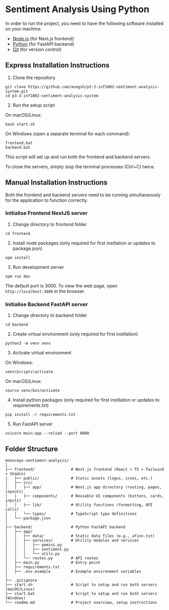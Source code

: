 # Sentiment Analysis Using Python

In order to run the project, you need to have the following software installed on your machine:

- [Node.js](https://nodejs.org/en/download/) (for Next.js frontend)
- [Python](https://www.python.org/downloads/) (for FastAPI backend)
- [Git](https://git-scm.com/downloads) (for version control)

## Express Installation Instructions

1. Clone the repository

```
git clone https://github.com/aungsh/p3-3-inf1002-sentiment-analysis-system.git
cd p3-3-inf1002-sentiment-analysis-system
```

2. Run the setup script

On macOS/Linux:

```
bash start.sh
```

On Windows (open a separate terminal for each command):

```
frontend.bat
backend.bat
```

This script will set up and run both the frontend and backend servers.

To close the servers, simply stop the terminal processes (Ctrl+C) twice.

## Manual Installation Instructions

Both the frontend and backend servers need to be running simultaneously for the application to function correctly.

### Initialise Frontend NextJS server

1. Change directory to frontend folder

```
cd frontend
```

2. Install node packages (only required for first instllation or updates to package.json)

```
npm install
```

3. Run development server

```
npm run dev
```

The default port is 3000.
To view the web page, open `http://localhost:3000` in the browser.

### Initialise Backend FastAPI server

1. Change directory to backend folder

```
cd backend
```

2. Create virtual environment (only required for first instllation)

```
python3 -m venv venv
```

3. Activate virtual environment

On Windows:

```
venv\Scripts\activate
```

On macOS/Linux:

```
source venv/bin/activate
```

4. Install python packages (only required for first instllation or updates to requirements.txt)

```
pip install -r requirements.txt
```

5. Run FastAPI server

```
uvicorn main:app --reload --port 8000
```

## Folder Structure

```
monorepo-sentiment-analysis/
│
├── frontend/                # Next.js frontend (React + TS + Tailwind + Shadcn)
│   ├── public/              # Static assets (logos, icons, etc.)
│   ├── src/
│   │   ├── app/             # Next.js app directory (routing, pages, layouts)
│   │   ├── components/      # Reusable UI components (buttons, cards, inputs)
│   │   ├── lib/             # Utility functions (formatting, API calls)
│   │   └── types/           # TypeScript type definitions
│   └── package.json
│
├── backend/                 # Python FastAPI backend
│   ├── app/
│   │   ├── data/            # Static data files (e.g., afinn.txt)
│   │   ├── services/        # Utility modules and services
│   │   │   ├── gemini.py
│   │   │   ├── sentiment.py
│   │   │   └── utils.py
│   │   └── routes.py        # API routes
│   ├── main.py              # Entry point
│   ├── requirements.txt
│   ├── .env.example         # Example environment variables
│
├── .gitignore
├── start.sh                 # Script to setup and run both servers (macOS/Linux)
├── start.bat                # Script to setup and run both servers (Windows)
└── readme.md                # Project overview, setup instructions

```
